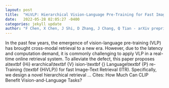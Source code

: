 ```yaml
---
layout: post
title:  "HiVLP: Hierarchical Vision-Language Pre-Training for Fast Image-Text Retrieval"
date:   2022-05-28 02:05:27 -0400
categories: jekyll update
author: "F Chen, X Chen, J Shi, D Zhang, J Chang, Q Tian - arXiv preprint arXiv:2205.12105, 2022"
---
```

In the past few years, the emergence of vision-language pre-training (VLP) has brought cross-modal retrieval to a new era. However, due to the latency and computation demand, it is commonly challenging to apply VLP in a real-time online retrieval system. To alleviate the defect, this paper proposes a\textbf {Hi} erarchical\textbf {V} ision-\textbf {} Language\textbf {P} re-Training (\textbf {HiVLP}) for fast Image-Text Retrieval (ITR). Specifically, we design a novel hierarchical retrieval … Cites: ‪How Much Can CLIP Benefit Vision-and-Language Tasks?‬